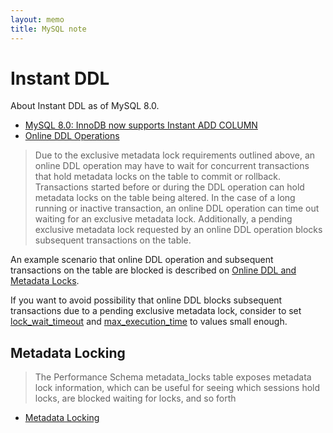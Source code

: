 ```yaml
---
layout: memo
title: MySQL note
---
```


# Instant DDL
About Instant DDL as of MySQL 8.0.

- [MySQL 8.0: InnoDB now supports Instant ADD COLUMN](https://dev.mysql.com/blog-archive/mysql-8-0-innodb-now-supports-instant-add-column/)
- [Online DDL Operations](https://dev.mysql.com/doc/refman/8.0/en/innodb-online-ddl-operations.html)

> Due to the exclusive metadata lock requirements outlined above, an online DDL operation may have to wait for concurrent transactions that hold metadata locks on the table to commit or rollback. Transactions started before or during the DDL operation can hold metadata locks on the table being altered. In the case of a long running or inactive transaction, an online DDL operation can time out waiting for an exclusive metadata lock. Additionally, a pending exclusive metadata lock requested by an online DDL operation blocks subsequent transactions on the table.

An example scenario that online DDL operation and subsequent transactions on the table are blocked is described on [Online DDL and Metadata Locks](https://dev.mysql.com/doc/refman/8.0/en/innodb-online-ddl-performance.html#innodb-online-ddl-metadata-locks).

If you want to avoid possibility that online DDL blocks subsequent transactions due to a pending exclusive metadata lock, consider to set [lock_wait_timeout](https://dev.mysql.com/doc/refman/8.0/en/server-system-variables.html#sysvar_lock_wait_timeout) and [max_execution_time](https://dev.mysql.com/doc/refman/8.0/en/server-system-variables.html#sysvar_max_execution_time) to values small enough.

## Metadata Locking
> The Performance Schema metadata_locks table exposes metadata lock information, which can be useful for seeing which sessions hold locks, are blocked waiting for locks, and so forth

- [Metadata Locking](https://dev.mysql.com/doc/refman/8.0/en/metadata-locking.html)
